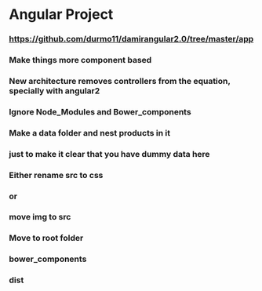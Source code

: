 # Angular Project
### https://github.com/durmo11/damirangular2.0/tree/master/app
### Make things more component based
### New architecture removes controllers from the equation, specially with angular2
### Ignore Node_Modules and Bower_components
### Make a data folder and nest products in it
### just to make it clear that you have dummy data here
### Either rename src to css
### or
### move img to src
### Move to root folder
### bower_components
### dist
